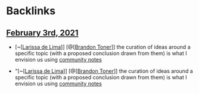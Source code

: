 
# Backlinks
## [February 3rd, 2021](<February 3rd, 2021.md>)
- [~[[Larissa de Lima](<~[[Larissa de Lima.md>)]] [@[[Brandon Toner](<@[[Brandon Toner.md>)]] the curation of ideas around a specific topic (with a proposed conclusion drawn from them) is what I envision us using [community notes](<community notes.md>)

- "[~[[Larissa de Lima](<~[[Larissa de Lima.md>)]] [@[[Brandon Toner](<@[[Brandon Toner.md>)]] the curation of ideas around a specific topic (with a proposed conclusion drawn from them) is what I envision us using [community notes](<community notes.md>)

